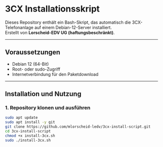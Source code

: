 # 3CX Installationsskript

Dieses Repository enthält ein Bash-Skript, das automatisch die 3CX-Telefonanlage auf einem Debian-12-Server installiert.  
Erstellt von **Lorscheid-EDV UG (haftungsbeschränkt)**.

---

## Voraussetzungen

- Debian 12 (64-Bit)
- Root- oder sudo-Zugriff
- Internetverbindung für den Paketdownload

---

## Installation und Nutzung

### 1. Repository klonen und ausführen
```bash
sudo apt update
sudo apt install -y git
git clone https://github.com/mlorscheid-ledv/3cx-install-script.git
cd 3cx-install-script
chmod +x install-3cx.sh
sudo ./install-3cx.sh
